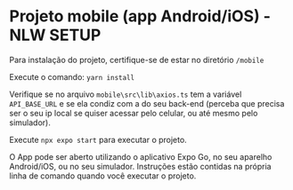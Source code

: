 # Projeto mobile (app Android/iOS) - NLW SETUP

Para instalação do projeto, certifique-se de estar no diretório `/mobile`

Execute o comando: `yarn install`

Verifique se no arquivo `mobile\src\lib\axios.ts` tem a variável `API_BASE_URL` e se ela condiz com a do seu back-end (perceba que precisa ser o seu ip local se quiser acessar pelo celular, ou até mesmo pelo simulador).

Execute `npx expo start` para executar o projeto.

O App pode ser aberto utilizando o aplicativo Expo Go, no seu aparelho Android/iOS, ou no seu simulador. Instruções estão contidas na própria linha de comando quando você executar o projeto.